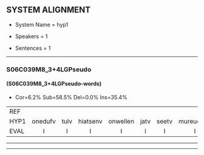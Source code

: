 
## SYSTEM ALIGNMENT

- System Name = hyp1

- Speakers = 1

- Sentences = 1

---

### S06C039M8_3+4LGPseudo

#### (S06C039M8_3+4LGPseudo-words)

- Cor=6.2%	Sub=58.5%	Del=0.0%	Ins=35.4%

|  |  |  |  |  |  |  |  |  |  |  |  |  |  |  |  |  |  |  |  |  |  |  |  |  |  |  |  |  |  |  |  |  |  |  |  |  |  |  |  |  |  |  |  |  |  |  |  |  |  |  |  |  |  |  |  |  |  |  |  |  |  |  |  |  |  |
|:--- |:---:|:---:|:---:|:---:|:---:|:---:|:---:|:---:|:---:|:---:|:---:|:---:|:---:|:---:|:---:|:---:|:---:|:---:|:---:|:---:|:---:|:---:|:---:|:---:|:---:|:---:|:---:|:---:|:---:|:---:|:---:|:---:|:---:|:---:|:---:|:---:|:---:|:---:|:---:|:---:|:---:|:---:|:---:|:---:|:---:|:---:|:---:|:---:|:---:|:---:|:---:|:---:|:---:|:---:|:---:|:---:|:---:|:---:|:---:|:---:|:---:|:---:|:---:|:---:|:---:|
| REF |  |  |  |  |  |  |  |  |  |  |  |  |  |  |  |  | ometuif | toejietsen | oonwijlen | jattesiet | nurudien | stoenydaas | deuveltek | juitonie | gevijdel | sidowaan | spekkeraai | wachteniek | verpierik | nappegreeuw | mantaroen | schielendaspen | crobeklunker | kabbestepen | verwarig | ooiebiekje | fandelig | jalekrewen | smoralij | * | zeekvlachine | kanaroe | toineetlijgen | meitsegrok | kantelogsten | ondermind |  |  |  |  |  | choporatie | zennebral | ijraspangen | blottenduuf | girdofhaalder | tobbermoeit | poentalschouden | * | havedil | verbrakkertje |  |  | gerauwejaak | hapeneren |
| HYP1 | onedufv | tulv | hiatsenv | onwellen | jatv | seetv | mureudeen | stony | das | duivel | teq | ja | tone | gevetdel | cidowam | spickeraiv | wachtten | ik | verbekerik | apergrijw | manatorun | schillen | daspen | krobbelklunker | krabbetsteppen | verwarrig | oh | je | beekje | van | de | lich | jelde | kruiwen | smorai | hin | smora | ja | ci | vlakkigina | canaro | tonelgen | netze | grok | kanteloogsten | ondermind | schoporatie | zendenbral | eraspangen | louten | deuf | girdo | felder | tobber | moit | bon | tel | shouder | schouden | havedil | verbrakkertje | grauwe | je | zaak | hapeneren |
| EVAL | I | I | I | I | I | I | I | I | I | I | I | I | I | I | I | I | S | S | S | S | S | S | S | S | S | S | S | S | S | S | S | S | S | S | S | S | S | S | S | S | S | S | S | S | S |  | I | I | I | I | I | S | S | S | S | S | S | S | S |  |  | I | I | S |  |
---

---
